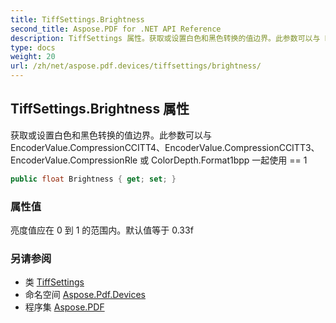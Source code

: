 ```yaml
---
title: TiffSettings.Brightness
second_title: Aspose.PDF for .NET API Reference
description: TiffSettings 属性。获取或设置白色和黑色转换的值边界。此参数可以与 EncoderValue.CompressionCCITT4、EncoderValue.CompressionCCITT3、EncoderValue.CompressionRle 或 ColorDepth.Format1bpp 一起使用 == 1
type: docs
weight: 20
url: /zh/net/aspose.pdf.devices/tiffsettings/brightness/
---
```

## TiffSettings.Brightness 属性

获取或设置白色和黑色转换的值边界。此参数可以与 EncoderValue.CompressionCCITT4、EncoderValue.CompressionCCITT3、EncoderValue.CompressionRle 或 ColorDepth.Format1bpp 一起使用 == 1

```csharp
public float Brightness { get; set; }
```

### 属性值

亮度值应在 0 到 1 的范围内。默认值等于 0.33f

### 另请参阅

* 类 [TiffSettings](../)
* 命名空间 [Aspose.Pdf.Devices](../../../aspose.pdf.devices/)
* 程序集 [Aspose.PDF](../../../)